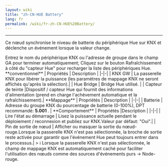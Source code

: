 ```yaml
---
layout: wiki
title: "zh-CN-HUE Battery"
lang: fr
permalink: /wiki/fr-zh-CN-HUE%20Battery/
---
```

---
<p> Ce nœud synchronise le niveau de batterie du périphérique Hue sur KNX et déclenche un événement lorsque la valeur change.</p>
Entrez le nom du périphérique KNX ou l'adresse de groupe dans le champ GA pour terminer automatiquement; Cliquez sur le bouton Rafraîchissement à côté du "capteur Hue" pour recharger la liste des périphériques Hue.
**conventionnel**
| Propriétés | Description |
|-|-|
| KNX GW | La passerelle KNX pour libérer la puissance (les paramètres de mappage KNX ne seront affichés qu'après la sélection).|
| Hue Bridge | Bridge Hue utilisé. |
| Capteur de teinte |Dispositif / capteur Hue qui fournit des informations d'alimentation (prend en charge l'achèvement automatique et la rafraîchissement).|
**Mappage**
| Propriétés | Description |
|-|-|
| Batterie | Adresse du groupe KNX du pourcentage de batterie (0-100%), DPT recommandé: <b> 5.001 </b>. |
**Comportement**
| Propriétés |Description |
|-|-|
| Lire l'état au démarrage | Lisez la puissance actuelle pendant le déploiement / reconnexion et publiez sur KNX.Valeur par défaut: "Oui".|
| Pin de sortie de nœud | Afficher ou masquer la sortie du nœud-rouge.Lorsque la passerelle KNX n'est pas sélectionnée, la broche de sortie reste activée pour garantir que l'événement Hue peut toujours entrer dans le processus.|
> ℹ️ Lorsque la passerelle KNX n'est pas sélectionnée, le champ de mappage KNX est automatiquement caché pour faciliter l'utilisation des nœuds comme des sources d'événements purs → Node-rouge.
